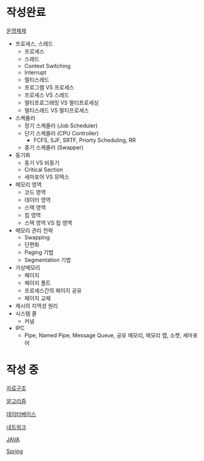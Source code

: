 # 작성완료

[운영체제](https://github.com/SmiteFLame/CS-Study/blob/master/OS/README.md)

- 프로세스, 스레드
  - 프로세스
  - 스레드
  - Context Switching
  - Interrupt
  - 멀티스레드
  - 프로그램 VS 프로세스
  - 프로세스 VS 스레드
  - 멀티프로그래밍 VS 멀티프로세싱
  - 멀티스레드 VS 멀티프로세스
- 스케쥴러
  - 장기 스케줄러 (Job Scheduler)
  - 단기 스케줄러 (CPU Controller)
    - FCFS, SJF, SRTF, Priorty Scheduling, RR
  - 중기 스케줄러 (Swapper)
- 동기화
  - 동기 VS 비동기
  - Critical Section
  - 세마포어 VS 뮤텍스
- 메모리 영역
  - 코드 영역
  - 데이터 영역
  - 스택 영역
  - 힙 영역
  - 스택 영역 VS 힙 영역
- 메모리 관리 전략
  - Swapping
  - 단편화
  - Paging 기법
  - Segmentation 기법
- 가상메모리
  - 페이지
  - 페이지 폴트
  - 프로세스간의 페이지 공유
  - 페이지 교체
- 캐시의 지역성 원리
- 시스템 콜
  - 커널
- IPC
  - Pipe, Named Pipe, Message Queue, 공유 메모리, 메모리 맵, 소켓, 세마포어

# 작성 중

[자료구조](#자료구조/README.md)

[알고리즘](#운영체제/README.md)

[데이터베이스](#데이터베이스/README.md)

[네트워크](#네트워크/README.md)

[JAVA](#JAVA/README.md)

[Spring](#Spring/README.md)
